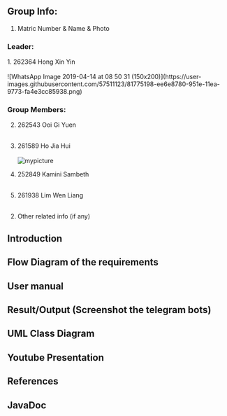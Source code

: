 ## Group Info:
1. Matric Number & Name & Photo

### Leader:
<p>
1. 262364 Hong Xin Yin <br /> <br />
![WhatsApp Image 2019-04-14 at 08 50 31 (150x200)](https://user-images.githubusercontent.com/57511123/81775198-ee6e8780-951e-11ea-9773-fa4e3cc85938.png)



### Group Members:
2. 262543 Ooi Gi Yuen <br/> <br />

3. 261589 Ho Jia Hui <br /> <br />
    ![mypicture](https://github.com/STIW3054-A192/stiw3054-groupproject-themavericks/blob/master/images/Ho%20JIa%20Hui%20261589.png)

4. 252849 Kamini Sambeth <br /> <br />

5. 261938 Lim Wen Liang <br /> <br />

<p>

2. Other related info (if any)

## Introduction
## Flow Diagram of the requirements
## User manual
## Result/Output (Screenshot the telegram bots)
## UML Class Diagram
## Youtube Presentation
## References
## JavaDoc
